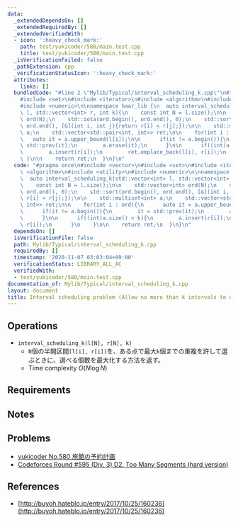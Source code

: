 ```yaml
---
data:
  _extendedDependsOn: []
  _extendedRequiredBy: []
  _extendedVerifiedWith:
  - icon: ':heavy_check_mark:'
    path: test/yukicoder/580/main.test.cpp
    title: test/yukicoder/580/main.test.cpp
  _isVerificationFailed: false
  _pathExtension: cpp
  _verificationStatusIcon: ':heavy_check_mark:'
  attributes:
    links: []
  bundledCode: "#line 2 \"Mylib/Typical/interval_scheduling_k.cpp\"\n#include <vector>\n\
    #include <set>\n#include <iterator>\n#include <algorithm>\n#include <utility>\n\
    #include <numeric>\n\nnamespace haar_lib {\n  auto interval_scheduling_k(std::vector<int>\
    \ l, std::vector<int> r, int k){\n    const int N = l.size();\n\n    std::vector<int>\
    \ ord(N);\n    std::iota(ord.begin(), ord.end(), 0);\n    std::sort(ord.begin(),\
    \ ord.end(), [&](int i, int j){return r[i] < r[j];});\n\n    std::multiset<int>\
    \ a;\n    std::vector<std::pair<int, int>> ret;\n\n    for(int i : ord){\n   \
    \   auto it = a.upper_bound(l[i]);\n\n      if(it != a.begin()){\n        it =\
    \ std::prev(it);\n        a.erase(it);\n      }\n\n      if((int)a.size() < k){\n\
    \        a.insert(r[i]);\n        ret.emplace_back(l[i], r[i]);\n      }\n   \
    \ }\n\n    return ret;\n  }\n}\n"
  code: "#pragma once\n#include <vector>\n#include <set>\n#include <iterator>\n#include\
    \ <algorithm>\n#include <utility>\n#include <numeric>\n\nnamespace haar_lib {\n\
    \  auto interval_scheduling_k(std::vector<int> l, std::vector<int> r, int k){\n\
    \    const int N = l.size();\n\n    std::vector<int> ord(N);\n    std::iota(ord.begin(),\
    \ ord.end(), 0);\n    std::sort(ord.begin(), ord.end(), [&](int i, int j){return\
    \ r[i] < r[j];});\n\n    std::multiset<int> a;\n    std::vector<std::pair<int,\
    \ int>> ret;\n\n    for(int i : ord){\n      auto it = a.upper_bound(l[i]);\n\n\
    \      if(it != a.begin()){\n        it = std::prev(it);\n        a.erase(it);\n\
    \      }\n\n      if((int)a.size() < k){\n        a.insert(r[i]);\n        ret.emplace_back(l[i],\
    \ r[i]);\n      }\n    }\n\n    return ret;\n  }\n}\n"
  dependsOn: []
  isVerificationFile: false
  path: Mylib/Typical/interval_scheduling_k.cpp
  requiredBy: []
  timestamp: '2020-11-07 03:03:04+09:00'
  verificationStatus: LIBRARY_ALL_AC
  verifiedWith:
  - test/yukicoder/580/main.test.cpp
documentation_of: Mylib/Typical/interval_scheduling_k.cpp
layout: document
title: Interval scheduling problem (Allow no more than k intervals to overlap)
---
```


## Operations

- `interval_scheduling_k(l[N], r[N], k)`
	- `N`個の半開区間`[l[i], r[i])`を、ある点で最大`k`個までの重複を許して選ぶときに、選べる個数を最大化する方法を返す。
	- Time complexity $O(N \log N)$

## Requirements

## Notes

## Problems

- [yukicoder No.580 旅館の予約計画](https://yukicoder.me/problems/no/580)
- [Codeforces Round #595 (Div. 3) D2. Too Many Segments (hard version)](https://codeforces.com/contest/1249/problem/D2)

## References

- [http://buyoh.hateblo.jp/entry/2017/10/25/160236](http://buyoh.hateblo.jp/entry/2017/10/25/160236)
